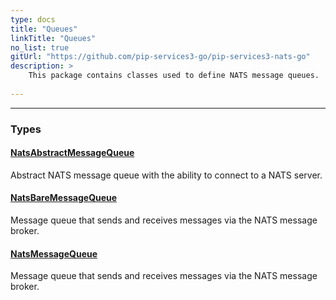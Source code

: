 ```yaml
---
type: docs
title: "Queues"
linkTitle: "Queues"
no_list: true
gitUrl: "https://github.com/pip-services3-go/pip-services3-nats-go"
description: >
    This package contains classes used to define NATS message queues.
    
---
```

---

<div class="module-body"> 

### Types

#### [NatsAbstractMessageQueue](nats_abstract_message_queue)
Abstract NATS message queue with the ability to connect to a NATS server.

#### [NatsBareMessageQueue](nats_bare_message_queue)
Message queue that sends and receives messages via the NATS message broker.

#### [NatsMessageQueue](nats_message_queue)
Message queue that sends and receives messages via the NATS message broker.

</div>
